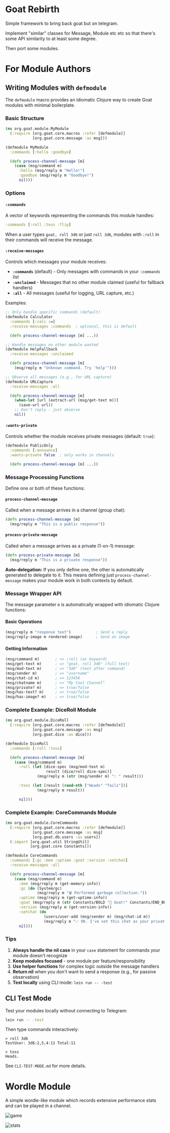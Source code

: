 # Goat Rebirth

Simple framework to bring back goat but on telegram.

Implement "similar" classes for Message, Module etc etc so that there's some API similarity to at least some degree.

Then port some modules.

# For Module Authors

## Writing Modules with `defmodule`

The `defmodule` macro provides an idiomatic Clojure way to create Goat modules with minimal boilerplate.

### Basic Structure

```clojure
(ns org.goat.module.MyModule
  (:require [org.goat.core.macros :refer [defmodule]]
            [org.goat.core.message :as msg]))

(defmodule MyModule
  :commands [:hello :goodbye]

  (defn process-channel-message [m]
    (case (msg/command m)
      :hello (msg/reply m "Hello!")
      :goodbye (msg/reply m "Goodbye!")
      nil)))
```

### Options

#### `:commands`

A vector of keywords representing the commands this module handles:

```clojure
:commands [:roll :toss :flip]
```

When a user types `goat, roll 3d6` or just `roll 3d6`, modules with `:roll` in their commands will receive the message.

#### `:receive-messages`

Controls which messages your module receives:

- **`:commands`** (default) - Only messages with commands in your `:commands` list
- **`:unclaimed`** - Messages that no other module claimed (useful for fallback handlers)
- **`:all`** - All messages (useful for logging, URL capture, etc.)

Examples:

```clojure
;; Only handle specific commands (default)
(defmodule Calculator
  :commands [:calc :=]
  :receive-messages :commands  ; optional, this is default

  (defn process-channel-message [m] ...))

;; Handle messages no other module wanted
(defmodule HelpFallback
  :receive-messages :unclaimed

  (defn process-channel-message [m]
    (msg/reply m "Unknown command. Try 'help'")))

;; Observe all messages (e.g., for URL capture)
(defmodule URLCapture
  :receive-messages :all

  (defn process-channel-message [m]
    (when-let [url (extract-url (msg/get-text m))]
      (save-url url))
    ;; Don't reply - just observe
    nil))
```

#### `:wants-private`

Controls whether the module receives private messages (default: `true`):

```clojure
(defmodule PublicOnly
  :commands [:announce]
  :wants-private false  ; only works in channels

  (defn process-channel-message [m] ...))
```

### Message Processing Functions

Define one or both of these functions:

#### `process-channel-message`

Called when a message arrives in a channel (group chat):

```clojure
(defn process-channel-message [m]
  (msg/reply m "This is a public response"))
```

#### `process-private-message`

Called when a message arrives as a private (1-on-1) message:

```clojure
(defn process-private-message [m]
  (msg/reply m "This is a private response"))
```

**Auto-delegation:** If you only define one, the other is automatically generated to delegate to it. This means defining just `process-channel-message` makes your module work in both contexts by default.

### Message Wrapper API

The message parameter `m` is automatically wrapped with idiomatic Clojure functions:

#### Basic Operations

```clojure
(msg/reply m "response text")           ; Send a reply
(msg/reply-image m rendered-image)      ; Send an image
```

#### Getting Information

```clojure
(msg/command m)       ; => :roll (as keyword)
(msg/get-text m)      ; => "goat, roll 3d6" (full text)
(msg/mod-text m)      ; => "3d6" (text after command)
(msg/sender m)        ; => "username"
(msg/chat-id m)       ; => 123456
(msg/chatname m)      ; => "My Cool Channel"
(msg/private? m)      ; => true/false
(msg/has-text? m)     ; => true/false
(msg/has-image? m)    ; => true/false
```

### Complete Example: DiceRoll Module

```clojure
(ns org.goat.module.DiceRoll
  (:require [org.goat.core.macros :refer [defmodule]]
            [org.goat.core.message :as msg]
            [org.goat.dice :as dice]))

(defmodule DiceRoll
  :commands [:roll :toss]

  (defn process-channel-message [m]
    (case (msg/command m)
      :roll (let [dice-spec (msg/mod-text m)
                  result (dice/roll dice-spec)]
              (msg/reply m (str (msg/sender m) ": " result)))

      :toss (let [result (rand-nth ["Heads" "Tails"])]
              (msg/reply m result))

      nil)))
```

### Complete Example: CoreCommands Module

```clojure
(ns org.goat.module.CoreCommands
  (:require [org.goat.core.macros :refer [defmodule]]
            [org.goat.core.message :as msg]
            [org.goat.db.users :as users])
  (:import [org.goat.util StringUtil]
           [org.goat.core Constants]))

(defmodule CoreCommands
  :commands [:gc :mem :uptime :goat :version :setchat]
  :receive-messages :all

  (defn process-channel-message [m]
    (case (msg/command m)
      :mem (msg/reply m (get-memory-info))
      :gc (do (System/gc)
              (msg/reply m "🗑️ Performed garbage collection."))
      :uptime (msg/reply m (get-uptime-info))
      :goat (msg/reply m (str Constants/BOLD "🐐 Goat!" Constants/END_BOLD))
      :version (msg/reply m (get-version-info))
      :setchat (do
                 (users/user-add (msg/sender m) (msg/chat-id m))
                 (msg/reply m "✅ OK. I've set this chat as your private chat."))
      nil)))
```

### Tips

1. **Always handle the nil case** in your `case` statement for commands your module doesn't recognize
2. **Keep modules focused** - one module per feature/responsibility
3. **Use helper functions** for complex logic outside the message handlers
4. **Return nil** when you don't want to send a response (e.g., for passive observation)
5. **Test locally** using CLI mode: `lein run -- -test`

## CLI Test Mode

Test your modules locally without connecting to Telegram:

```bash
lein run -- -test
```

Then type commands interactively:
```
> roll 3d6
TestUser: 3d6:2,5,4:11 Total:11

> toss
Heads.
```

See `CLI-TEST-MODE.md` for more details.

# Wordle Module

A simple wordle-like module which records extensive performance stats and can be played in a channel.

![game](./resources/game.png)

![stats](./resources/wordle-stats.jpg)
